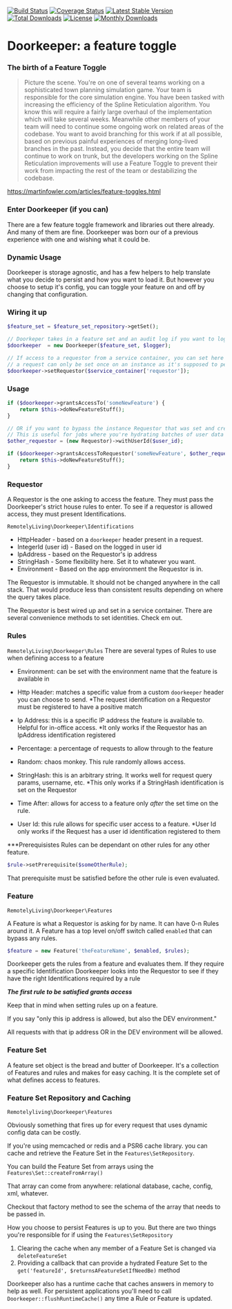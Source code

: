 [![Build Status](https://travis-ci.org/remotelyliving/doorkeeper.svg?branch=master)](https://travis-ci.org/remotelyliving/doorkeeper)
[![Coverage Status](https://coveralls.io/repos/github/remotelyliving/doorkeeper/badge.svg?branch=master)](https://coveralls.io/github/remotelyliving/doorkeeper?branch=master)
[![Latest Stable Version](https://poser.pugx.org/remotelyliving/doorkeeper/v/stable)](https://packagist.org/packages/remotelyliving/doorkeeper)
[![Total Downloads](https://poser.pugx.org/remotelyliving/doorkeeper/downloads)](https://packagist.org/packages/remotelyliving/doorkeeper)
[![License](https://poser.pugx.org/remotelyliving/doorkeeper/license)](https://packagist.org/packages/remotelyliving/doorkeeper)
[![Monthly Downloads](https://poser.pugx.org/remotelyliving/doorkeeper/d/monthly)](https://packagist.org/packages/remotelyliving/doorkeeper)

# Doorkeeper: a feature toggle

### The birth of a Feature Toggle
>Picture the scene. You're on one of several teams working on a sophisticated town planning simulation game. Your team is responsible for the core simulation engine. You have been tasked with increasing the efficiency of the Spline Reticulation algorithm. You know this will require a fairly large overhaul of the implementation which will take several weeks. Meanwhile other members of your team will need to continue some ongoing work on related areas of the codebase.
You want to avoid branching for this work if at all possible, based on previous painful experiences of merging long-lived branches in the past. Instead, you decide that the entire team will continue to work on trunk, but the developers working on the Spline Reticulation improvements will use a Feature Toggle to prevent their work from impacting the rest of the team or destabilizing the codebase.

https://martinfowler.com/articles/feature-toggles.html

### Enter Doorkeeper (if you can)

There are a few feature toggle framework and libraries out there already. And many of them are fine.
Doorkeeper was born our of a previous experience with one and wishing what it could be.

### Dynamic Usage

Doorkeeper is storage agnostic, and has a few helpers to help translate what you decide to persist
and how you want to load it. But however you choose to setup it's config, you can toggle your feature on and off
by changing that configuration.

### Wiring it up

```php
$feature_set = $feature_set_repository->getSet();

// Doorkeper takes in a feature set and an audit log if you want to log access results
$doorkeeper  = new Doorkeeper($feature_set, $logger);

// If access to a requestor from a service container, you can set here
// a request can only be set once on an instance as it's supposed to persist immutably during the life of the call request
$doorkeeper->setRequestor($service_container['requestor']);
```

### Usage

```php
if ($doorkeeper->grantsAccessTo('someNewFeature') {
    return $this->doNewFeatureStuff();
}

// OR if you want to bypass the instance Requestor that was set and create another
// This is useful for jobs where you're hydrating batches of user data and processing them
$other_requestor = (new Requestor)->withUserId($user_id);

if ($doorkeeper->grantsAccessToRequestor('someNewFeature', $other_requestor)) {
    return $this->doNewFeatureStuff();
}
```

### Requestor

A Requestor is the one asking to access the feature. They must pass the Doorkeeper's strict house rules to enter.
To see if a requestor is allowed access, they must present Identifications.

`RemotelyLiving\Doorkeeper\Identifications`
- HttpHeader - based on a `doorkeeper` header present in a request.
- IntegerId (user id) - Based on the logged in user id
- IpAddress - based on the Requestor's ip address
- StringHash - Some flexibility here. Set it to whatever you want.
- Environment - Based on the app environment the Requestor is in.

The Requestor is immutable. It should not be changed anywhere in the call stack. 
That would produce less than consistent results depending on where the query takes place.

The Requestor is best wired up and set in a service container. There are several convenience methods
to set identities. Check em out.

### Rules

`RemotelyLiving\Doorkeeper\Rules`
There are several types of Rules to use when defining access to a feature

- Environment: can be set with the environment name that the feature is available in

- Http Header: matches a specific value from a custom `doorkeeper` header you can choose to send.
 *The request identification on a Requestor must be registered to have a positive match

- Ip Address: this is a specific IP address the feature is available to. Helpful for in-office access.
 *It only works if the Requestor has an IpAddress identification registered
  
- Percentage: a percentage of requests to allow through to the feature

- Random: chaos monkey. This rule randomly allows access.

- StringHash: this is an arbitrary string. It works well for request query params, username, etc.
 *This only works if a StringHash identification is set on the Requestor

- Time After: allows for access to a feature only *after* the set time on the rule.

- User Id: this rule allows for specific user access to a feature.
 *User Id only works if the Request has a user id identification registered to them
 
***Prerequisistes
Rules can be dependant on other rules for any other feature.

```php
$rule->setPrerequisite($someOtherRule);
```

That prerequisite must be satisfied before the other rule is even evaluated.

### Feature

`RemotelyLiving\Doorkeeper\Features`

A Feature is what a Requestor is asking for by name. It can have 0-n Rules around it.
A Feature has a top level on/off switch called `enabled` that can bypass any rules.

```php
$feature = new Feature('theFeatureName', $enabled, $rules);
```

Doorkeeper gets the rules from a feature and evaluates them. If they require a specific Identification
Doorkeeper looks into the Requestor to see if they have the right Identifications required by a rule

***The first rule to be satisfied grants access***

Keep that in mind when setting rules up on a feature.

If you say "only this ip address is allowed, but also the DEV environment."

All requests with that ip address OR in the DEV environment will be allowed.

### Feature Set

A feature set object is the bread and butter of Doorkeeper. It's a collection of Features and rules and makes for easy
caching. It is the complete set of what defines access to features.

### Feature Set Repository and Caching

`Remotelyliving\Doorkeeper\Features`

Obviously something that fires up for every request that uses dynamic config data can be costly.

If you're using memcached or redis and a PSR6 cache library. you can cache and retrieve the Feature Set in the `Features\SetRepository`.
 
You can build the Feature Set from arrays using the `Features\Set::createFromArray()`

That array can come from anywhere: relational database, cache, config, xml, whatever.

Checkout that factory method to see the schema of the array that needs to be passed in.

How you choose to persist Features is up to you. But there are two things you're responsible for if using the `Features\SetRepository`

1. Clearing the cache when any member of a Feature Set is changed via `deleteFeatureSet`
2. Providing a callback that can provide a hydrated Feature Set to the `get('featureId', $returnsAFeatureSetIfNeedBe)` method

Doorkeeper also has a runtime cache that caches answers in memory to help as well.
For persistent applications you'll need to call `Doorkeeper::flushRuntimeCache()`
any time a Rule or Feature is updated.




